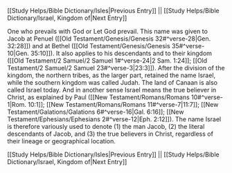 [[Study Helps/Bible Dictionary/Isles|Previous Entry]]  ||  [[Study Helps/Bible Dictionary/Israel, Kingdom of|Next Entry]]

 One who prevails with God or Let God prevail. This name was given to Jacob at Penuel ([[Old Testament/Genesis/Genesis 32#^verse-28|Gen. 32:28]]) and at Bethel ([[Old Testament/Genesis/Genesis 35#^verse-10|Gen. 35:10]]). It also applies to his descendants and to their kingdom ([[Old Testament/2 Samuel/2 Samuel 1#^verse-24|2 Sam. 1:24]]; [[Old Testament/2 Samuel/2 Samuel 23#^verse-3|23:3]]). After the division of the kingdom, the northern tribes, as the larger part, retained the name Israel, while the southern kingdom was called Judah. The land of Canaan is also called Israel today. And in another sense Israel means the true believer in Christ, as explained by Paul ([[New Testament/Romans/Romans 10#^verse-1|Rom. 10:1]]; [[New Testament/Romans/Romans 11#^verse-7|11:7]]; [[New Testament/Galations/Galations 6#^verse-16|Gal. 6:16]]; [[New Testament/Ephesians/Ephesians 2#^verse-12|Eph. 2:12]]). The name Israel is therefore variously used to denote (1) the man Jacob, (2) the literal descendants of Jacob, and (3) the true believers in Christ, regardless of their lineage or geographical location.

[[Study Helps/Bible Dictionary/Isles|Previous Entry]]  ||  [[Study Helps/Bible Dictionary/Israel, Kingdom of|Next Entry]]